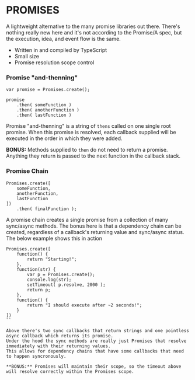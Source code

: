 # PROMISES
A lightweight alternative to the many promise libraries out there. There's nothing really new here
and it's not according to the Promise/A spec, but the execution, idea, and event flow is the same.

- Written in and compiled by TypeScript
- Small size
- Promise resolution scope control

### Promise "and-thenning"
```
var promise = Promises.create();

promise
    .then( someFunction )
    .then( anotherFunction )
    .then( lastFunction )
```

Promise "and-thenning" is a string of ```thens``` called on one single root promise. When this
promise is resolved, each callback supplied will be executed in the order in which they were added.

**BONUS:**  Methods supplied to ```then``` do not need to return a promise. Anything they return is
            passed to the next function in the callback stack.

### Promise Chain
```
Promises.create([
    someFunction,
    anotherFunction,
    lastFunction
])
    .then( finalFunction );
```

A promise chain creates a single promise from a collection of many sync/async methods. The bonus here
is that a dependency chain can be created, regardless of a callback's returning value and sync/async status.
The below example shows this in action

```
Promises.create([
    function() {
        return "Starting!";
    },
    function(str) {
        var p = Promises.create();
        console.log(str);
        setTimeout( p.resolve, 2000 );
        return p;
    },
    function() {
        return "I should execute after ~2 seconds!";
    }
])
``

Above there's two sync callbacks that return strings and one pointless async callback which returns its promise.
Under the hood the sync methods are really just Promises that resolve immediately with their returning values.
This allows for dependency chains that have some callbacks that need to happen syncronously.

**BONUS:** Promises will maintain their scope, so the timeout above will resolve correctly within the Promises scope.
